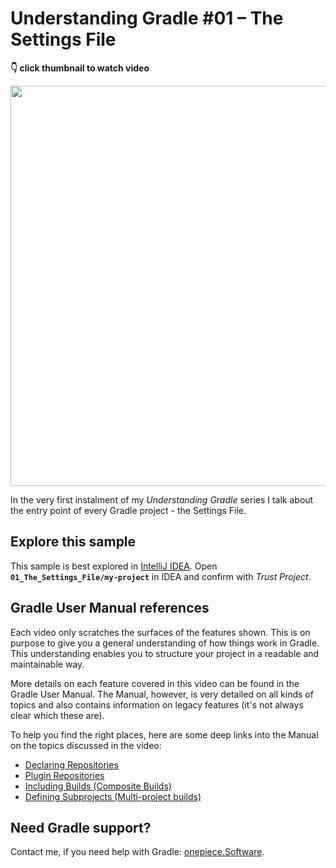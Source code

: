 # Understanding Gradle #01 – The Settings File

**👇 click thumbnail to watch video**

[<img src="https://onepiecesoftware.github.io/img/videos/01.png" width="640">](https://www.youtube.com/watch?v=Ajs8pTbg8as&list=PLWQK2ZdV4Yl2k2OmC_gsjDpdIBTN0qqkE)

In the very first instalment of my *Understanding Gradle* series I talk about the entry point of every Gradle project - the Settings File.

## Explore this sample

This sample is best explored in [IntelliJ IDEA](https://www.jetbrains.com/idea/download).
Open **`01_The_Settings_File/my-project`** in IDEA and confirm with _Trust Project_.

## Gradle User Manual references

Each video only scratches the surfaces of the features shown.
This is on purpose to give you a general understanding of how things work in Gradle.
This understanding enables you to structure your project in a readable and maintainable way.

More details on each feature covered in this video can be found in the Gradle User Manual.
The Manual, however, is very detailed on all kinds of topics and also contains information on legacy features (it's not always clear which these are).

To help you find the right places, here are some deep links into the Manual on the topics discussed in the video:

* [Declaring Repositories](https://docs.gradle.org/current/userguide/declaring_repositories.html#sub:centralized-repository-declaration)
* [Plugin Repositories](https://docs.gradle.org/current/userguide/plugins.html#sec:custom_plugin_repositories)
* [Including Builds (Composite Builds)](https://docs.gradle.org/current/userguide/composite_builds.html)
* [Defining Subprojects (Multi-project builds)](https://docs.gradle.org/current/userguide/multi_project_builds.html)

## Need Gradle support?

Contact me, if you need help with Gradle: [onepiece.Software](http://onepiece.software).
